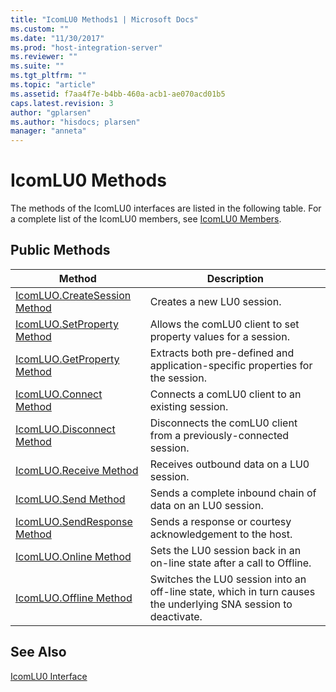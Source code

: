 ```yaml
---
title: "IcomLU0 Methods1 | Microsoft Docs"
ms.custom: ""
ms.date: "11/30/2017"
ms.prod: "host-integration-server"
ms.reviewer: ""
ms.suite: ""
ms.tgt_pltfrm: ""
ms.topic: "article"
ms.assetid: f7aa4f7e-b4bb-460a-acb1-ae070acd01b5
caps.latest.revision: 3
author: "gplarsen"
ms.author: "hisdocs; plarsen"
manager: "anneta"
---
```

# IcomLU0 Methods
The methods of the IcomLU0 interfaces are listed in the following table. For a complete list of the IcomLU0 members, see [IcomLU0 Members](../core/icomlu0-members2.md).  
  
## Public Methods  
  
|Method|Description|  
|------------|-----------------|  
|[IcomLUO.CreateSession Method](../core/icomluo-createsession-method2.md)|Creates a new LU0 session.|  
|[IcomLUO.SetProperty Method](../core/icomluo-setproperty-method2.md)|Allows the comLU0 client to set property values for a session.|  
|[IcomLUO.GetProperty Method](../core/icomluo-getproperty-method2.md)|Extracts both pre-defined and application-specific properties for the session.|  
|[IcomLUO.Connect Method](../core/icomluo-connect-method1.md)|Connects a comLU0 client to an existing session.|  
|[IcomLUO.Disconnect Method](../core/icomluo-disconnect-method1.md)|Disconnects the comLU0 client from a previously-connected session.|  
|[IcomLUO.Receive Method](../core/icomluo-receive-method2.md)|Receives outbound data on a LU0 session.|  
|[IcomLUO.Send Method](../core/icomluo-send-method1.md)|Sends a complete inbound chain of data on an LU0 session.|  
|[IcomLUO.SendResponse Method](../core/icomluo-sendresponse-method1.md)|Sends a response or courtesy acknowledgement to the host.|  
|[IcomLUO.Online Method](../core/icomluo-online-method2.md)|Sets the LU0 session back in an on-line state after a call to Offline.|  
|[IcomLUO.Offline Method](../core/icomluo-offline-method1.md)|Switches the LU0 session into an off-line state, which in turn causes the underlying SNA session to deactivate.|  
  
## See Also  
 [IcomLU0 Interface](../core/icomlu0-interface2.md)